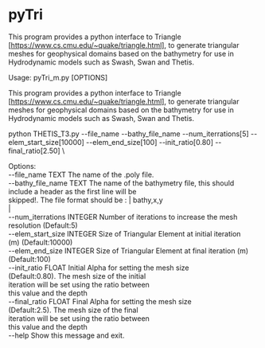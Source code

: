 # pyTri
This program provides a python interface to Triangle [https://www.cs.cmu.edu/~quake/triangle.html], to generate triangular meshes for geophysical domains based on the bathymetry for use in Hydrodynamic models such as Swash, Swan and Thetis.

Usage: pyTri_m.py [OPTIONS] 

  This program provides a python interface to Triangle
  [https://www.cs.cmu.edu/~quake/triangle.html], to generate triangular
  meshes for geophysical domains based on the bathymetry for use in
  Hydrodynamic models such as Swash, Swan and Thetis.

  python THETIS_T3.py --file_name --bathy_file_name --num_iterrations[5]
  --elem_start_size[10000] --elem_end_size[100] --init_ratio[0.80]
  --final_ratio[2.50] \
  
Options: \
  --file_name TEXT           The name of the .poly file. \
  --bathy_file_name TEXT     The name of the bathymetry file, this should \
                             include a header as the first line will be \
                             skipped!. The file format should be : | bathy,x,y \
                             | \
  --num_iterrations INTEGER  Number of iterations to increase the mesh \
                             resolution (Default:5) \
  --elem_start_size INTEGER  Size of Triangular Element at initial iteration \
                             (m) (Default:10000) \
  --elem_end_size INTEGER    Size of Triangular Element at final iteration (m) \
                             (Default:100) \
  --init_ratio FLOAT         Initial Alpha for setting the mesh size \
                             (Default:0.80). The mesh size of the initial \
                             iteration will be set using the ratio between \
                             this value and the depth \
  --final_ratio FLOAT        Final Alpha for setting the mesh size \
                             (Default:2.5). The mesh size of the final \
                             iteration will be set using the ratio between \
                             this value and the depth \
  --help                     Show this message and exit. 
